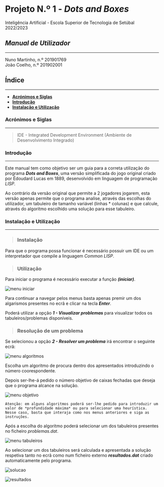 # **Projeto N.º 1** - *Dots and Boxes*

Inteligência Artificial - Escola Superior de Tecnologia de Setúbal  
2022/2023

## ***Manual de Utilizador***

___
Nuno Martinho, n.º 201901769  
João Coelho, n.º 201902001

## Índice

___

- [**Acrónimos e Siglas**](#acrónimos-e-siglas)
- [**Introdução**](#introdução)
- [**Instalação e Utilização**](#instalação-e-utilização)

### **Acrónimos e Siglas**

___

> IDE - Integrated Development Environment (Ambiente de Desenvolvimento Integrado)

### **Introdução**

___
Este manual tem como objetivo ser um guia para a correta utilização do programa ***Dots and Boxes***, uma versão simplificada do jogo original criado por Édoudard Lucas em 1889, desenvolvido em linguagem de programação *LISP*.

Ao contrário da versão original que permite a 2 jogadores jogarem, esta versão apenas permite que o programa analise, através das escolhas do utilizador, um tabuleiro de tamanho variável (linhas * colunas) e que calcule, através do algoritmo escolhido uma solução para esse tabuleiro.

### **Instalação e Utilização**

___

>### Instalação

Para que o programa possa funcionar é necessário possuir um IDE ou um interpretador que compile a linguagem *Common LISP*.

>### Utilização

Para iniciar o programa é necessário executar a função ***(iniciar)***.

![menu iniciar](./images/main_menu.png)

Para continuar a navegar pelos menus basta apenas premir um dos algarismos presentes no ecrã e clicar na tecla ***Enter***.

Poderá utilizar a opção ***1 - Visualizar problemas*** para visualizar todos os tabuleiros/problemas disponíveis.

>### Resolução de um problema

Se selecionou a opção ***2 - Resolver um problema*** irá encontrar o seguinte ecrã:

![menu algoritmos](./images/menu_algoritmos.png)

Escolha um algoritmo de procura dentro dos apresentados introduzindo o número coorespondente.

Depois ser-lhe-á pedido o número objetivo de caixas fechadas que deseja que o programa alcance na solução.

![menu objetivo](./images/caixas_fechadas.png)


    Atenção: em alguns algoritmos poderá ser-lhe pedido para introduzir um valor de *profundidade máxima* ou para selecionar uma heurística. Nesse caso, basta que interaja como nos menus anteriores e siga as instruções. 

Após a escolha do algoritmo poderá selecionar um dos tabuleiros presentes no ficheiro *problemas.dat*.

![menu tabuleiros](./images/menu_tabuleiros.png)

Ao selecionar um dos tabuleiros será calculada e apresentada a solução respetiva tanto no ecrã como num ficheiro externo ***resultados.dat*** criado automaticamente pelo programa.

![solucao](./images/solucao.png)

![resultados](./images/resultados.png)
